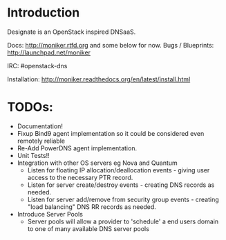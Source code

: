 # Introduction

Designate is an OpenStack inspired DNSaaS.

Docs: http://moniker.rtfd.org and some below for now.
Bugs / Blueprints: http://launchpad.net/moniker

IRC: #openstack-dns

Installation: http://moniker.readthedocs.org/en/latest/install.html

# TODOs:

* Documentation!
* Fixup Bind9 agent implementation so it could be considered even remotely reliable
* Re-Add PowerDNS agent implementation.
* Unit Tests!!
* Integration with other OS servers eg Nova and Quantum
  * Listen for floating IP allocation/deallocation events - giving user access to
  the necessary PTR record.
  * Listen for server create/destroy events - creating DNS records as needed.
  * Listen for server add/remove from security group events - creating "load balancing" DNS RR records as needed.
* Introduce Server Pools
  * Server pools will allow a provider to 'schedule' a end users domain to one of many available DNS server pools
